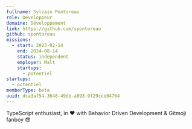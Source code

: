 ```yaml
---
fullname: Sylvain Pontoreau
role: Développeur
domaine: Développement
link: https://github.com/spontoreau
github: spontoreau
missions:
  - start: 2023-02-14
    end: 2024-08-14
    status: independent
    employer: Malt
    startups:
      - potentiel
startups:
  - potentiel
memberType: beta
uuid: dca3af54-3648-49db-a893-9f29cce04704
---
```

TypeScript enthusiast, in ❤️ with Behavior Driven Development & Gitmoji fanboy 😎